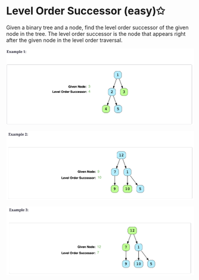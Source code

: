# Level Order Successor (easy)✩

Given a binary tree and a node, find the level order successor of the given node in the tree. 
The level order successor is the node that appears right after the given node in the level order traversal.

![Level Order Successor Example 1](./../../../assets/level_order_successor_1.png)

![Level Order Successor Example 2](./../../../assets/level_order_successor_2.png)

![Level Order Successor Example 3](./../../../assets/level_order_successor_3.png)

